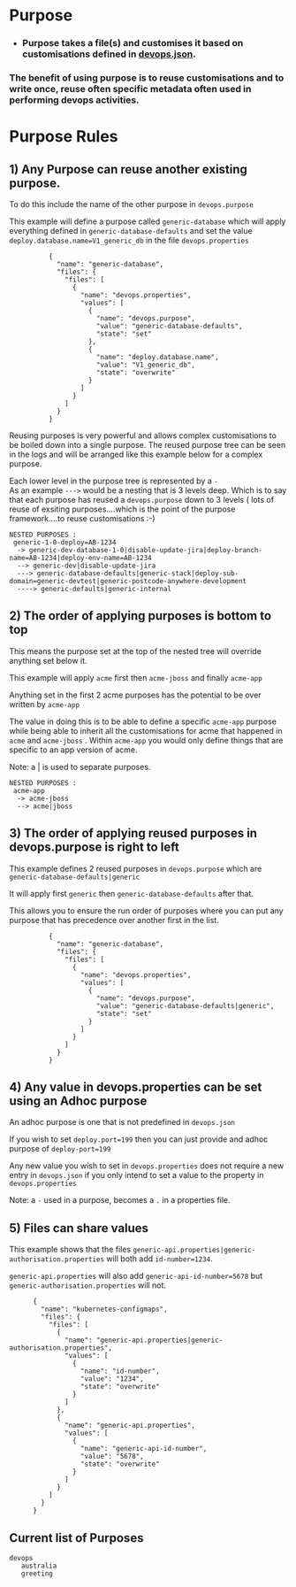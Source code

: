 # Purpose

* ### Purpose takes a file(s) and customises it based on customisations defined in [devops.json](https://github.com/tinytelly/purpose/blob/master/devops.json).

### The benefit of using purpose is to reuse customisations and to write once, reuse often specific metadata often used in performing devops activities.  

# Purpose Rules
## 1) Any Purpose can reuse another existing purpose.  
To do this include the name of the other purpose in ``` devops.purpose ```

This example will define a purpose called ``` generic-database ``` which will apply everything defined in ``` generic-database-defaults ``` and set the value ``` deploy.database.name=V1_generic_db ``` in the file ``` devops.properties ```
```
          {
            "name": "generic-database",
            "files": {
              "files": [
                {
                  "name": "devops.properties",
                  "values": [
                    {
                      "name": "devops.purpose",
                      "value": "generic-database-defaults",
                      "state": "set"
                    },
                    {
                      "name": "deploy.database.name",
                      "value": "V1_generic_db",
                      "state": "overwrite"
                    }
                  ]
                }
              ]
            }
          }
```
Reusing purposes is very powerful and allows complex customisations to be boiled down into a single purpose.
The reused purpose tree can be seen in the logs and will be arranged like this example below for a complex purpose.

Each lower level in the purpose tree is represented by a ``` - ```  
As an example ``` ---> ``` would be a nesting that is 3 levels deep.
Which is to say that each purpose has reused a ``` devops.purpose ``` down to 3 levels ( lots of reuse of exsiting purposes....which is the point of the purpose framework....to reuse customisations :-) 

```
NESTED PURPOSES :
 generic-1-0-deploy=AB-1234 
  -> generic-dev-database-1-0|disable-update-jira|deploy-branch-name=AB-1234|deploy-env-name=AB-1234
  --> generic-dev|disable-update-jira
  ---> generic-database-defaults|generic-stack|deploy-sub-domain=generic-devtest|generic-postcode-anywhere-development
  ----> generic-defaults|generic-internal
```


## 2) The order of applying purposes is bottom to top
This means the purpose set at the top of the nested tree will override anything set below it.

This example will apply  ``` acme ``` first then ``` acme-jboss ``` and finally ``` acme-app ```

Anything set in the first 2 acme purposes has the potential to be over written by ``` acme-app ```

The value in doing this is to be able to define a specific ``` acme-app ```  purpose while being able to inherit all the customisations for acme that happened in ``` acme ```  and ``` acme-jboss ``` .  Within ``` acme-app ``` you would only define things that are specific to an app version of acme.

Note: a | is used to separate purposes.

```
NESTED PURPOSES :
 acme-app
  -> acme-jboss
  --> acme|jboss
```

## 3) The order of applying reused purposes in devops.purpose is right to left
This example defines 2 reused purposes in ``` devops.purpose ``` which are ``` generic-database-defaults|generic ```

It will apply first ``` generic ``` then ``` generic-database-defaults ``` after that.

This allows you to ensure the run order of purposes where you can put any purpose that has precedence over another first in the list.
```
          {
            "name": "generic-database",
            "files": {
              "files": [
                {
                  "name": "devops.properties",
                  "values": [
                    {
                      "name": "devops.purpose",
                      "value": "generic-database-defaults|generic",
                      "state": "set"
                    }
                  ]
                }
              ]
            }
          }
```

## 4) Any value in devops.properties can be set using an Adhoc purpose
An adhoc purpose is one that is not predefined in ``` devops.json ```

If you wish to set ``` deploy.port=199 ``` then you can just provide and adhoc purpose of  ``` deploy-port=199 ```

Any new value you wish to set in ``` devops.properties ``` does not require a new entry in ``` devops.json ``` if you only intend to set a value to the property in ``` devops.properties ```

Note: a ``` - ``` used in a purpose, becomes a ``` . ``` in a properties file.

## 5) Files can share values
This example shows that the files ``` generic-api.properties|generic-authorisation.properties ``` will both add ``` id-number=1234 ```.

``` generic-api.properties ``` will also add ``` generic-api-id-number=5678 ``` but ``` generic-authorisation.properties ``` will not.
```
      {
        "name": "kubernetes-configmaps",
        "files": {
          "files": [
            {
              "name": "generic-api.properties|generic-authorisation.properties",
              "values": [
                {
                  "name": "id-number",
                  "value": "1234",
                  "state": "overwrite"
                }
              ]
            },
            {
              "name": "generic-api.properties",
              "values": [
                {
                  "name": "generic-api-id-number",
                  "value": "5678",
                  "state": "overwrite"
                }
              ]
            }
          ]
        }
      }
```


## Current list of Purposes
```
devops
   australia
   greeting
```